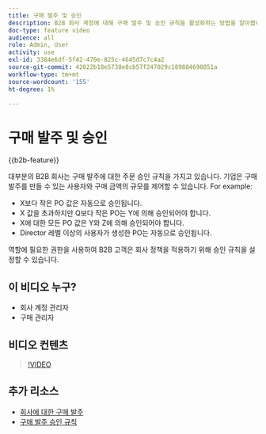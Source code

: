 ```yaml
---
title: 구매 발주 및 승인
description: B2B 회사 계정에 대해 구매 발주 및 승인 규칙을 활성화하는 방법을 알아봅니다.
doc-type: feature video
audience: all
role: Admin, User
activity: use
exl-id: 3384e6df-5f42-470e-825c-4645d7c7c4a2
source-git-commit: 42622b18e5738e8cb57f247029c189884698851a
workflow-type: tm+mt
source-wordcount: '155'
ht-degree: 1%

---
```


# 구매 발주 및 승인

{{b2b-feature}}

대부분의 B2B 회사는 구매 발주에 대한 주문 승인 규칙을 가지고 있습니다. 기업은 구매 발주를 만들 수 있는 사용자와 구매 금액의 규모를 제어할 수 있습니다. For example:

- X보다 작은 PO 값은 자동으로 승인됩니다.
- X 값을 초과하지만 Q보다 작은 PO는 Y에 의해 승인되어야 합니다.
- X에 대한 모든 PO 값은 Y와 Z에 의해 승인되어야 합니다.
- Director 레벨 이상의 사용자가 생성한 PO는 자동으로 승인됩니다.

역할에 필요한 권한을 사용하여 B2B 고객은 회사 정책을 적용하기 위해 승인 규칙을 설정할 수 있습니다.

## 이 비디오 누구?

- 회사 계정 관리자
- 구매 관리자

## 비디오 컨텐츠

>[!VIDEO](https://video.tv.adobe.com/v/344450?quality=12&learn=on)

## 추가 리소스

- [회사에 대한 구매 발주](https://experienceleague.adobe.com/docs/commerce-admin/b2b/purchase-orders/purchase-order-flow.html)
- [구매 발주 승인 규칙](https://experienceleague.adobe.com/docs/commerce-admin/b2b/purchase-orders/account-dashboard-approval-rules.html)

